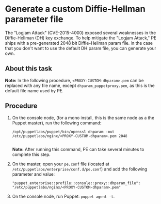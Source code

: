 # Generate a custom Diffie-Hellman parameter file

The "Logjam Attack" \(CVE-2015-4000\) exposed several weaknesses in the Diffie-Hellman \(DH\) key exchange. To help mitigate the "Logjam Attack," PE ships with a pre-generated 2048 bit Diffie-Hellman param file. In the case that you don't want to use the default DH param file, you can generate your own.

## About this task

**Note:** In the following procedure, `<PROXY-CUSTOM-dhparam>.pem` can be replaced with any file name, except `dhparam_puppetproxy.pem`, as this is the default file name used by PE.

## Procedure

1.  On the console node, \(for a mono install, this is the same node as a the Puppet master\), run the following command:

    ```
    /opt/puppetlabs/puppet/bin/openssl dhparam -out /etc/puppetlabs/nginx/<PROXY-CUSTOM-dhparam>.pem 2048
    		   
    ```

    **Note:** After running this command, PE can take several minutes to complete this step.

2.  On the master, open your `pe.conf` file \(located at `/etc/puppetlabs/enterprise/conf.d/pe.conf`\) and add the following parameter and value:

    ```
    "puppet_enterprise::profile::console::proxy::dhparam_file": "/etc/puppetlabs/nginx/<PROXY-CUSTOM-dhparam>.pem"
    
    ```

3.  On the console node, run Puppet: `puppet agent -t`.


